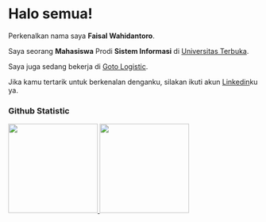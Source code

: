 # Halo semua! 

Perkenalkan nama saya **Faisal Wahidantoro**.<br>

Saya seorang **Mahasiswa** Prodi **Sistem Informasi** di [Universitas Terbuka](https://www.ut.ac.id/).<br>

Saya juga sedang bekerja di [Goto Logistic](https://www.gtl.id/).<br>

Jika kamu tertarik untuk berkenalan denganku, silakan ikuti akun [Linkedin](https://www.linkedin.com/in/faisal-wahidantoro/)ku ya.

### Github Statistic
<p align="left">
<a href="https://github.com/penuliscode">
  <img height="180em" src="https://github-readme-stats-eight-theta.vercel.app/api?username=penuliscode&show_icons=true&theme=algolia&include_all_commits=true&count_private=true"/>
  <img height="180em" src="https://github-readme-stats-eight-theta.vercel.app/api/top-langs/?username=penuliscode&layout=compact&layout=compact&theme=algolia"/>
</a>
</p>
